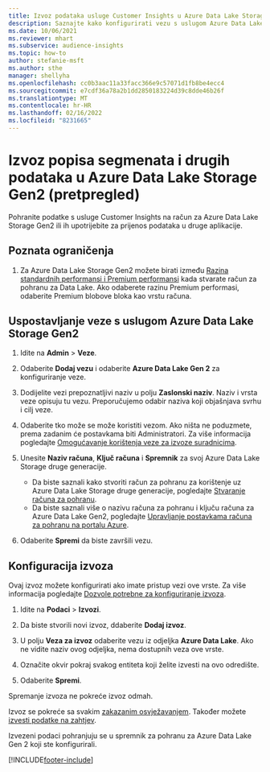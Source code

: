 ```yaml
---
title: Izvoz podataka usluge Customer Insights u Azure Data Lake Storage druge generacije
description: Saznajte kako konfigurirati vezu s uslugom Azure Data Lake Storage druge generacije.
ms.date: 10/06/2021
ms.reviewer: mhart
ms.subservice: audience-insights
ms.topic: how-to
author: stefanie-msft
ms.author: sthe
manager: shellyha
ms.openlocfilehash: cc0b3aac11a33facc366e9c57071d1fb8be4ecc4
ms.sourcegitcommit: e7cdf36a78a2b1dd2850183224d39c8dde46b26f
ms.translationtype: MT
ms.contentlocale: hr-HR
ms.lasthandoff: 02/16/2022
ms.locfileid: "8231665"
---
```

# <a name="export-segment-list-and-other-data-to-azure-data-lake-storage-gen2-preview"></a>Izvoz popisa segmenata i drugih podataka u Azure Data Lake Storage Gen2 (pretpregled)

Pohranite podatke s usluge Customer Insights na račun za Azure Data Lake Storage Gen2 ili ih upotrijebite za prijenos podataka u druge aplikacije.

## <a name="known-limitations"></a>Poznata ograničenja

1. Za Azure Data Lake Storage Gen2 možete birati između [Razina standardnih performansi i Premium performansi](/azure/storage/blobs/create-data-lake-storage-account) kada stvarate račun za pohranu za Data Lake. Ako odaberete razinu Premium performasi, odaberite Premium blobove bloka kao vrstu računa. 


## <a name="set-up-the-connection-to-azure-data-lake-storage-gen2"></a>Uspostavljanje veze s uslugom Azure Data Lake Storage Gen2 


1. Idite na **Admin** > **Veze**.

1. Odaberite **Dodaj vezu** i odaberite **Azure Data Lake Gen 2** za konfiguriranje veze.

1. Dodijelite vezi prepoznatljivi naziv u polju **Zaslonski naziv**. Naziv i vrsta veze opisuju tu vezu. Preporučujemo odabir naziva koji objašnjava svrhu i cilj veze.

1. Odaberite tko može se može koristiti vezom. Ako ništa ne poduzmete, prema zadanim će postavkama biti Administratori. Za više informacija pogledajte [Omogućavanje korištenja veze za izvoze suradnicima](connections.md#allow-contributors-to-use-a-connection-for-exports).

1. Unesite **Naziv računa**, **Ključ računa** i **Spremnik** za svoj Azure Data Lake Storage druge generacije.
    - Da biste saznali kako stvoriti račun za pohranu za korištenje uz Azure Data Lake Storage druge generacije, pogledajte [Stvaranje računa za pohranu](/azure/storage/blobs/create-data-lake-storage-account). 
    - Da biste saznali više o nazivu računa za pohranu i ključu računa za Azure Data Lake Gen2, pogledajte [Upravljanje postavkama računa za pohranu na portalu Azure](/azure/storage/common/storage-account-manage).

1. Odaberite **Spremi** da biste završili vezu. 

## <a name="configure-an-export"></a>Konfiguracija izvoza

Ovaj izvoz možete konfigurirati ako imate pristup vezi ove vrste. Za više informacija pogledajte [Dozvole potrebne za konfiguriranje izvoza](export-destinations.md#set-up-a-new-export).

1. Idite na **Podaci** > **Izvozi**.

1. Da biste stvorili novi izvoz, ddaberite **Dodaj izvoz**.

1. U polju **Veza za izvoz** odaberite vezu iz odjeljka **Azure Data Lake**. Ako ne vidite naziv ovog odjeljka, nema dostupnih veza ove vrste.

1. Označite okvir pokraj svakog entiteta koji želite izvesti na ovo odredište.

1. Odaberite **Spremi**.

Spremanje izvoza ne pokreće izvoz odmah.

Izvoz se pokreće sa svakim [zakazanim osvježavanjem](system.md#schedule-tab). Također možete [izvesti podatke na zahtjev](export-destinations.md#run-exports-on-demand). 

Izvezeni podaci pohranjuju se u spremnik za pohranu za Azure Data Lake Gen 2 koji ste konfigurirali. 

[!INCLUDE[footer-include](../includes/footer-banner.md)]
